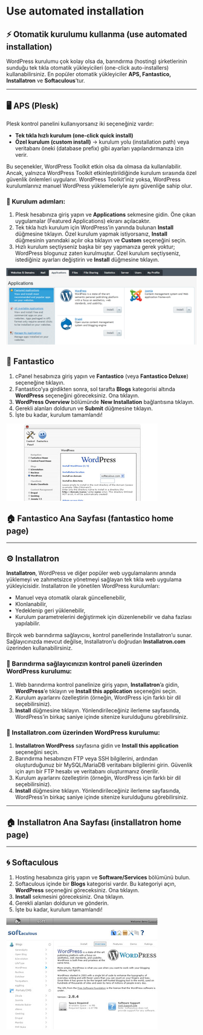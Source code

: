 # Use automated installation

## ⚡ Otomatik kurulumu kullanma (use automated installation)

WordPress kurulumu çok kolay olsa da, barındırma (hosting) şirketlerinin sunduğu tek tıkla otomatik yükleyicileri (one-click auto-installers) kullanabilirsiniz. En popüler otomatik yükleyiciler **APS, Fantastico, Installatron** ve **Softaculous**’tur.

---

## 🖥️ APS (Plesk)

Plesk kontrol panelini kullanıyorsanız iki seçeneğiniz vardır:

- **Tek tıkla hızlı kurulum (one-click quick install)**
- **Özel kurulum (custom install)** → kurulum yolu (installation path) veya veritabanı öneki (database prefix) gibi ayarları yapılandırmanıza izin verir.

Bu seçenekler, WordPress Toolkit etkin olsa da olmasa da kullanılabilir. Ancak, yalnızca WordPress Toolkit etkinleştirildiğinde kurulum sırasında özel güvenlik önlemleri uygulanır. WordPress Toolkit’iniz yoksa, WordPress kurulumlarınız manuel WordPress yüklemeleriyle aynı güvenliğe sahip olur.

### 📌 Kurulum adımları:

1. Plesk hesabınıza giriş yapın ve **Applications** sekmesine gidin. Öne çıkan uygulamalar (Featured Applications) ekranı açılacaktır.
2. Tek tıkla hızlı kurulum için WordPress’in yanında bulunan **Install** düğmesine tıklayın.
   Özel kurulum yapmak istiyorsanız, **Install** düğmesinin yanındaki açılır oka tıklayın ve **Custom** seçeneğini seçin.
3. Hızlı kurulum seçtiyseniz başka bir şey yapmanıza gerek yoktur; WordPress blogunuz zaten kurulmuştur.
   Özel kurulum seçtiyseniz, istediğiniz ayarları değiştirin ve **Install** düğmesine tıklayın.

![alt text](image.png)

## 🌟 Fantastico

1. cPanel hesabınıza giriş yapın ve **Fantastico** (veya **Fantastico Deluxe**) seçeneğine tıklayın.
2. Fantastico’ya girdikten sonra, sol tarafta **Blogs** kategorisi altında **WordPress** seçeneğini göreceksiniz. Ona tıklayın.
3. **WordPress Overview** bölümünde **New Installation** bağlantısına tıklayın.
4. Gerekli alanları doldurun ve **Submit** düğmesine tıklayın.
5. İşte bu kadar, kurulum tamamlandı!


![alt text](image-1.png)

## 🏠 Fantastico Ana Sayfası (fantastico home page)

---

## ⚙️ Installatron

**Installatron**, WordPress ve diğer popüler web uygulamalarını anında yüklemeyi ve zahmetsizce yönetmeyi sağlayan tek tıkla web uygulama yükleyicisidir. Installatron ile yönetilen WordPress kurulumları:

* Manuel veya otomatik olarak güncellenebilir,
* Klonlanabilir,
* Yedeklenip geri yüklenebilir,
* Kurulum parametrelerini değiştirmek için düzenlenebilir ve daha fazlası yapılabilir.

Birçok web barındırma sağlayıcısı, kontrol panellerinde Installatron’u sunar. Sağlayıcınızda mevcut değilse, Installatron’u doğrudan **Installatron.com** üzerinden kullanabilirsiniz.

### 📌 Barındırma sağlayıcınızın kontrol paneli üzerinden WordPress kurulumu:

1. Web barındırma kontrol panelinize giriş yapın, **Installatron**’a gidin, **WordPress**’e tıklayın ve **Install this application** seçeneğini seçin.
2. Kurulum ayarlarını özelleştirin (örneğin, WordPress için farklı bir dil seçebilirsiniz).
3. **Install** düğmesine tıklayın. Yönlendirileceğiniz ilerleme sayfasında, WordPress’in birkaç saniye içinde sitenize kurulduğunu görebilirsiniz.

### 📌 Installatron.com üzerinden WordPress kurulumu:

1. **Installatron WordPress** sayfasına gidin ve **Install this application** seçeneğini seçin.
2. Barındırma hesabınızın FTP veya SSH bilgilerini, ardından oluşturduğunuz bir MySQL/MariaDB veritabanı bilgilerini girin. Güvenlik için ayrı bir FTP hesabı ve veritabanı oluşturmanız önerilir.
3. Kurulum ayarlarını özelleştirin (örneğin, WordPress için farklı bir dil seçebilirsiniz).
4. **Install** düğmesine tıklayın. Yönlendirileceğiniz ilerleme sayfasında, WordPress’in birkaç saniye içinde sitenize kurulduğunu görebilirsiniz.

---

## 🏠 Installatron Ana Sayfası (installatron home page)

---

## 🌀 Softaculous

1. Hosting hesabınıza giriş yapın ve **Software/Services** bölümünü bulun.
2. Softaculous içinde bir **Blogs** kategorisi vardır. Bu kategoriyi açın, **WordPress** seçeneğini göreceksiniz. Ona tıklayın.
3. **Install** sekmesini göreceksiniz. Ona tıklayın.
4. Gerekli alanları doldurun ve gönderin.
5. İşte bu kadar, kurulum tamamlandı!

![alt text](image-2.png)

